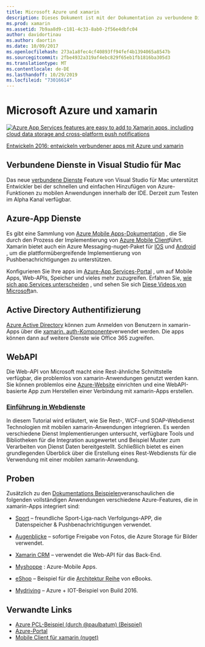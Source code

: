 ```yaml
---
title: Microsoft Azure und xamarin
description: Dieses Dokument ist mit der Dokumentation zu verbundene Dienste in Visual Studio für Mac, Azure Mobile Apps, Active Directory Authentifizierung und WebAPI verknüpft.
ms.prod: xamarin
ms.assetid: 7b9aa8d9-c181-4c33-8ab0-2f56e4dbfc04
author: davidortinau
ms.author: daortin
ms.date: 10/09/2017
ms.openlocfilehash: 273a1a8fec4cf40893ff94fef4b1394065a8547b
ms.sourcegitcommit: 2fbe4932a319af4ebc829f65eb1fb1816ba305d3
ms.translationtype: MT
ms.contentlocale: de-DE
ms.lasthandoff: 10/29/2019
ms.locfileid: "73016614"
---
```

# <a name="microsoft-azure-and-xamarin"></a>Microsoft Azure und xamarin

[![](images/evolve-mikej-azure-sml.png "Azure App Services features are easy to add to Xamarin apps, including cloud data storage and cross-platform push notifications")](https://evolve.xamarin.com/session/56ec886fde91c6253c277bc6)

[Entwickeln 2016: entwickeln verbundener apps mit Azure und xamarin](https://evolve.xamarin.com/session/56ec886fde91c6253c277bc6)

## <a name="connected-services-in-visual-studio-for-mac"></a>Verbundene Dienste in Visual Studio für Mac

Das neue [verbundene Dienste](connected-services.md) Feature von Visual Studio für Mac unterstützt Entwickler bei der schnellen und einfachen Hinzufügen von Azure-Funktionen zu mobilen Anwendungen innerhalb der IDE. Derzeit zum Testen im Alpha Kanal verfügbar.

## <a name="azure-app-services"></a>Azure-App Dienste

Es gibt eine Sammlung von [Azure Mobile Apps-Dokumentation](~/cross-platform/data-cloud/mobile-apps.md) , die Sie durch den Prozess der Implementierung von [Azure Mobile Client](https://www.nuget.org/packages/Microsoft.Azure.Mobile.Client/)führt.
Xamarin bietet auch ein Azure Messaging-nuget-Paket für [IOS](https://www.nuget.org/packages/Xamarin.Azure.NotificationHubs.iOS/) und [Android](https://www.nuget.org/packages/Xamarin.Azure.NotificationHubs.Android/) , um die plattformübergreifende Implementierung von Pushbenachrichtigungen zu unterstützen.

Konfigurieren Sie Ihre apps im [Azure-App Services-Portal](https://portal.azure.com/) , um auf Mobile Apps, Web-APIs, Speicher und vieles mehr zuzugreifen. Erfahren Sie, [wie sich app Services unterscheiden](https://azure.microsoft.com/updates/whats-new-with-azure-app-service/) , und sehen Sie sich [Diese Videos von Microsoft](https://azure.microsoft.com/campaigns/azure-march-announcement/)an.

## <a name="active-directory-authentication"></a>Active Directory Authentifizierung

[Azure Active Directory](~/cross-platform/data-cloud/active-directory/index.md) können zum Anmelden von Benutzern in xamarin-Apps über die [xamarin. auth-Komponente](https://www.nuget.org/packages/Xamarin.Auth/)verwendet werden.
Die apps können dann auf weitere Dienste wie Office 365 zugreifen.

## <a name="webapi"></a>WebAPI

Die Web-API von Microsoft macht eine Rest-ähnliche Schnittstelle verfügbar, die problemlos von xamarin-Anwendungen genutzt werden kann.
Sie können problemlos eine [Azure-Website](https://trywebsites.azurewebsites.net/) einrichten und eine WebAPI-basierte App zum Herstellen einer Verbindung mit xamarin-Apps erstellen.

### <a name="introduction-to-web-servicescross-platformdata-cloudweb-servicesindexmd"></a>[Einführung in Webdienste](~/cross-platform/data-cloud/web-services/index.md)

In diesem Tutorial wird erläutert, wie Sie Rest-, WCF-und SOAP-Webdienst Technologien mit mobilen xamarin-Anwendungen integrieren. Es werden verschiedene Dienst Implementierungen untersucht, verfügbare Tools und Bibliotheken für die Integration ausgewertet und Beispiel Muster zum Verarbeiten von Dienst Daten bereitgestellt. Schließlich bietet es einen grundlegenden Überblick über die Erstellung eines Rest-Webdiensts für die Verwendung mit einer mobilen xamarin-Anwendung.

## <a name="samples"></a>Proben

Zusätzlich zu den [Dokumentations Beispielen](https://github.com/xamarin/mobile-samples/tree/master/Azure)veranschaulichen die folgenden vollständigen Anwendungen verschiedene Azure-Features, die in xamarin-Apps integriert sind:

- [Sport](https://github.com/xamarin/Sport) – freundliche Sport-Liga-nach Verfolgungs-APP, die Datenspeicher & Pushbenachrichtigungen verwendet.
- [Augenblicke](https://github.com/pierceboggan/Moments) – sofortige Freigabe von Fotos, die Azure Storage für Bilder verwendet.
- [Xamarin CRM](https://github.com/xamarin/app-crm) – verwendet die Web-API für das Back-End.
- [Myshoppe](https://github.com/jamesmontemagno/MyShoppe) : Azure-Mobile Apps.

- [eShop](https://github.com/dotnet-architecture/eShopOnContainers) – Beispiel für die [Architektur Reihe](https://www.microsoft.com/net/learn/architecture) von eBooks.
- [Mydriving](https://azure.microsoft.com/campaigns/mydriving/) – Azure + IOT-Beispiel von Build 2016.

## <a name="related-links"></a>Verwandte Links

- [Azure PCL-Beispiel (durch @paulbatum) (Beispiel)](https://github.com/paulbatum/mobile-services-xamarin-pcl)
- [Azure-Portal](https://azure.microsoft.com/)
- [Mobile Client für xamarin (nuget)](https://www.nuget.org/packages/Microsoft.Azure.Mobile.Client/)
